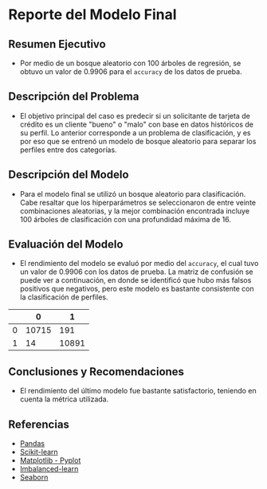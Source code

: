 # Reporte del Modelo Final

## Resumen Ejecutivo

- Por medio de un bosque aleatorio con $100$ árboles de regresión, se obtuvo un valor de $0.9906$ para el `accuracy` de los datos de prueba.

## Descripción del Problema

- El objetivo principal del caso es predecir si un solicitante de tarjeta de crédito es un cliente "bueno" o "malo" con base en datos históricos de su perfil. Lo anterior corresponde a un problema de clasificación, y es por eso que se entrenó un modelo de bosque aleatorio para separar los perfiles entre dos categorías.

## Descripción del Modelo

- Para el modelo final se utilizó un bosque aleatorio para clasificación. Cabe resaltar que los hiperparámetros se seleccionaron de entre veinte combinaciones aleatorias, y la mejor combinación encontrada incluye $100$ árboles de clasificación con una profundidad máxima de $16$.

## Evaluación del Modelo

- El rendimiento del modelo se evaluó por medio del `accuracy`, el cual tuvo un valor de $0.9906$ con los datos de prueba. La matriz de confusión se puede ver a continuación, en donde se identificó que hubo más falsos positivos que negativos, pero este modelo es bastante consistente con la clasificación de perfiles.

|   | 0 | 1 |
| --- | --- | --- |
| 0 | 10715 | 191 |
| 1 | 14 | 10891 |

## Conclusiones y Recomendaciones

- El rendimiento del último modelo fue bastante satisfactorio, teniendo en cuenta la métrica utilizada.

## Referencias

- [Pandas](https://pandas.pydata.org/)
- [Scikit-learn](https://scikit-learn.org/stable/)
- [Matplotlib - Pyplot](https://matplotlib.org/stable/tutorials/pyplot.html)
- [Imbalanced-learn](https://imbalanced-learn.org/stable/)
- [Seaborn](https://seaborn.pydata.org/) 
